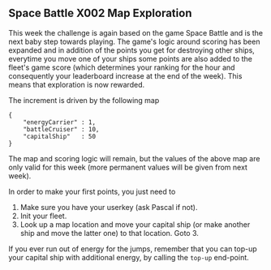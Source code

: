 ## Space Battle X002 Map Exploration

This week the challenge is again based on the game Space Battle and is the next baby step towards playing. The game's logic around scoring has been expanded and in addition of the points you get for destroying other ships, everytime you move one of your ships some points are also added to the fleet's game score (which determines your ranking for the hour and consequently your leaderboard increase at the end of the week). This means that exploration is now rewarded.

The increment is driven by the following map

```
{
    "energyCarrier" : 1,
    "battleCruiser" : 10,
    "capitalShip"   : 50
}
```

The map and scoring logic will remain, but the values of the above map are only valid for this week (more permanent values will be given from next week).

In order to make your first points, you just need to

1. Make sure you have your userkey (ask Pascal if not).
2. Init your fleet.
3. Look up a map location and move your capital ship (or make another ship and move the latter one) to that location. Goto 3.

If you ever run out of energy for the jumps, remember that you can top-up your capital ship with additional energy, by calling the `top-up` end-point.



 